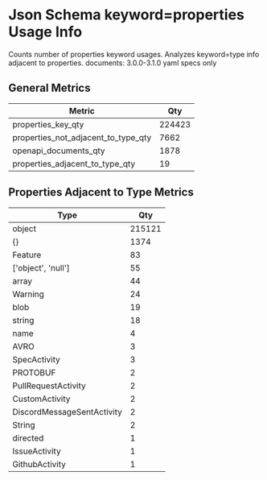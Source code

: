 # Json Schema keyword=properties Usage Info

Counts number of properties keyword usages. Analyzes keyword=type info adjacent to properties. documents: 3.0.0-3.1.0 yaml specs only

## General Metrics
| Metric                              | Qty    |
| ----------------------------------- | ------ |
| properties_key_qty                  | 224423 |
| properties_not_adjacent_to_type_qty | 7662   |
| openapi_documents_qty               | 1878   |
| properties_adjacent_to_type_qty     | 19     |
## Properties Adjacent to Type Metrics
| Type                       | Qty    |
| -------------------------- | ------ |
| object                     | 215121 |
| {}                         | 1374   |
| Feature                    | 83     |
| ['object', 'null']         | 55     |
| array                      | 44     |
| Warning                    | 24     |
| blob                       | 19     |
| string                     | 18     |
| name                       | 4      |
| AVRO                       | 3      |
| SpecActivity               | 3      |
| PROTOBUF                   | 2      |
| PullRequestActivity        | 2      |
| CustomActivity             | 2      |
| DiscordMessageSentActivity | 2      |
| String                     | 2      |
| directed                   | 1      |
| IssueActivity              | 1      |
| GithubActivity             | 1      |
